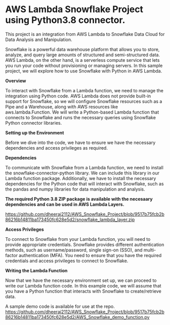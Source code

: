 # AWS Lambda Snowflake Project using Python3.8 connector.

This project is an integration from AWS Lambda to Snowflake Data Cloud for Data Analysis and Manipulation.


Snowflake is a powerful data warehouse platform that allows you to store, analyze, and query large amounts of structured and semi-structured data. AWS Lambda, on the other hand, is a serverless compute service that lets you run your code without provisioning or managing servers. In this sample project, we will explore how to use Snowflake with Python in AWS Lambda.

**Overview**

To interact with Snowflake from a Lambda function, we need to manage the integration using Python code. AWS Lambda does not provide built-in support for Snowflake, so we will configure Snowflake resources such as a Pipe and a Warehouse, along with AWS resources like aws.lambda.Function. We will write a Python-based Lambda function that connects to Snowflake and runs the necessary queries using Snowflake Python connector libraries.

**Setting up the Environment**

Before we dive into the code, we have to ensure we have the necessary dependencies and access privileges as required.

**Dependencies**

To communicate with Snowflake from a Lambda function, we need to install the snowflake-connector-python library. We can include this library in our Lambda function package. Additionally, we have to install the necessary dependencies for the Python code that will interact with Snowflake, such as the pandas and numpy libraries for data manipulation and analysis.

**The required Python 3.8 ZIP package is available with the necesaary dependencies and can be used in AWS Lambda Layers.**

https://github.com/dheeraj2112/AWS_Snowflake_Project/blob/9517b75fcb2b86216b14811ba173450fc628e5d2/snowflake_lambda_layer.zip 

**Access Privileges**

To connect to Snowflake from your Lambda function, you will need to provide appropriate credentials. Snowflake provides different authentication methods, such as username/password, single sign-on (SSO), and multi-factor authentication (MFA). You need to ensure that you have the required credentials and access privileges to connect to Snowflake.

**Writing the Lambda Function**

Now that we have the necessary environment set up, we can proceed to write our Lambda function code. In this example code, we will assume that you have a Python function that interacts with Snowflake to create/retrieve data.

A sample demo code is available for use at the repo. https://github.com/dheeraj2112/AWS_Snowflake_Project/blob/9517b75fcb2b86216b14811ba173450fc628e5d2/AWS_Snowflake_demo_function.py
